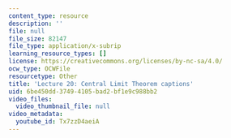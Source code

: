 ```yaml
---
content_type: resource
description: ''
file: null
file_size: 82147
file_type: application/x-subrip
learning_resource_types: []
license: https://creativecommons.org/licenses/by-nc-sa/4.0/
ocw_type: OCWFile
resourcetype: Other
title: 'Lecture 20: Central Limit Theorem captions'
uid: 6be450dd-3749-4105-bad2-bf1e9c988bb2
video_files:
  video_thumbnail_file: null
video_metadata:
  youtube_id: Tx7zzD4aeiA
---
```

